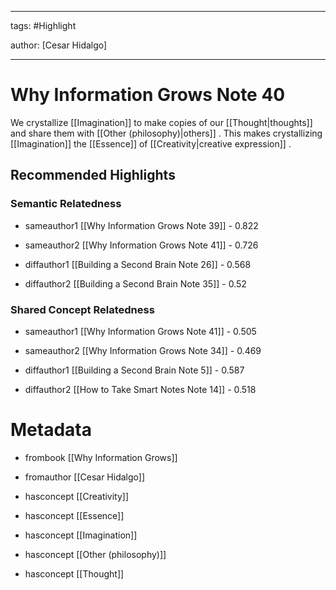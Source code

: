 




---

tags: #Highlight

author: [Cesar Hidalgo]

---
# Why Information Grows Note 40




We crystallize  [[Imagination]]  to make copies of our  [[Thought|thoughts]]  and share them with  [[Other (philosophy)|others]] . This makes crystallizing  [[Imagination]]  the  [[Essence]]  of  [[Creativity|creative expression]] .


## Recommended Highlights

### Semantic Relatedness


- sameauthor1 [[Why Information Grows Note 39]] - 0.822

- sameauthor2 [[Why Information Grows Note 41]] - 0.726

- diffauthor1 [[Building a Second Brain Note 26]] - 0.568

- diffauthor2 [[Building a Second Brain Note 35]] - 0.52
### Shared Concept Relatedness


- sameauthor1 [[Why Information Grows Note 41]] - 0.505

- sameauthor2 [[Why Information Grows Note 34]] - 0.469

- diffauthor1 [[Building a Second Brain Note 5]] - 0.587

- diffauthor2 [[How to Take Smart Notes Note 14]] - 0.518
# Metadata


- frombook [[Why Information Grows]]

- fromauthor [[Cesar Hidalgo]]

- hasconcept [[Creativity]]

- hasconcept [[Essence]]

- hasconcept [[Imagination]]

- hasconcept [[Other (philosophy)]]

- hasconcept [[Thought]]